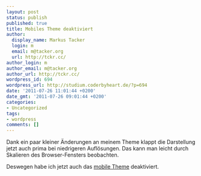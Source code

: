 ```yaml
---
layout: post
status: publish
published: true
title: Mobiles Theme deaktiviert
author:
  display_name: Markus Tacker
  login: m
  email: m@tacker.org
  url: http://tckr.cc/
author_login: m
author_email: m@tacker.org
author_url: http://tckr.cc/
wordpress_id: 694
wordpress_url: http://studium.coderbyheart.de/?p=694
date: '2011-07-26 11:01:44 +0200'
date_gmt: '2011-07-26 09:01:44 +0200'
categories:
- Uncategorized
tags:
- wordpress
comments: []
---
```

<p>Dank ein paar kleiner Änderungen an meinem Theme klappt die Darstellung jetzt auch prima bei niedrigeren Auflösungen. Das kann man leicht durch Skalieren des Browser-Fensters beobachten.</p>
<p>Deswegen habe ich jetzt auch das <a href="http://wordpress.org/extend/themes/carrington-mobile">mobile Theme</a> deaktiviert.</p>
